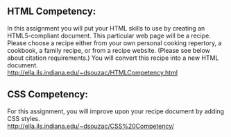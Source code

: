 ## HTML Competency:
In this assignment you will put your HTML skills to use by creating an HTML5-compliant document. This particular web page will be a recipe. Please choose a recipe either from your own personal cooking repertory, a cookbook, a family recipe, or from a recipe website. (Please see below about citation requirements.) You will convert this recipe into a new HTML document. <br>
http://ella.ils.indiana.edu/~dsouzac/HTMLCompetency.html

## CSS Competency:
For this assignment, you will improve upon your recipe document by adding CSS styles. <br>
http://ella.ils.indiana.edu/~dsouzac/CSS%20Competency/
